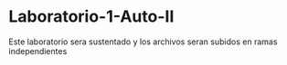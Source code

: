 # Laboratorio-1-Auto-II
Este laboratorio sera sustentado y los archivos seran subidos en ramas independientes
